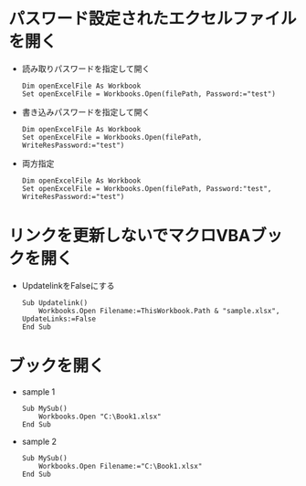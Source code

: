 # パスワード設定されたエクセルファイルを開く
- 読み取りパスワードを指定して開く
    ~~~
    Dim openExcelFile As Workbook
    Set openExcelFile = Workbooks.Open(filePath, Password:="test")
    ~~~
- 書き込みパスワードを指定して開く
    ~~~
    Dim openExcelFile As Workbook
    Set openExcelFile = Workbooks.Open(filePath, WriteResPassword:="test")
    ~~~
- 両方指定
    ~~~
    Dim openExcelFile As Workbook
    Set openExcelFile = Workbooks.Open(filePath, Password:"test", WriteResPassword:="test")
    ~~~
# リンクを更新しないでマクロVBAブックを開く
- UpdatelinkをFalseにする
    ~~~
    Sub Updatelink()
        Workbooks.Open Filename:=ThisWorkbook.Path & "sample.xlsx", UpdateLinks:=False
    End Sub
   ~~~
# ブックを開く
- sample 1
    ~~~
    Sub MySub()
        Workbooks.Open "C:\Book1.xlsx"
    End Sub
    ~~~
- sample 2
    ~~~
    Sub MySub()
        Workbooks.Open Filename:="C:\Book1.xlsx"
    End Sub
    ~~~